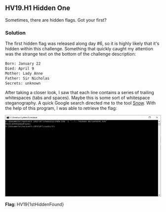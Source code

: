 ## HV19.H1 Hidden One

Sometimes, there are hidden flags. Got your first?

### Solution

The first hidden flag was released along day #6, so it is highly likely that it's hidden within this challenge. Something that quickly caught my attention was the
strange text on the bottom of the challenge description:

```
Born: January 22
Died: April 9
Mother: Lady Anne
Father: Sir Nicholas
Secrets: unknown
```

After taking a closer look, I saw that each line contains a series of trailing whitespaces (tabs and spaces). Maybe this is some sort of whitespace steganography. A quick Google search directed me to the tool [Snow](http://www.darkside.com.au/snow/). With the help of this program, I was able to retrieve the flag:

![](./flag.JPG)

**Flag:** HV19{1stHiddenFound}
